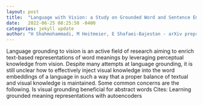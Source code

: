 ```yaml
---
layout: post
title:  "Language with Vision: a Study on Grounded Word and Sentence Embeddings"
date:   2022-06-25 08:25:58 -0400
categories: jekyll update
author: "H Shahmohammadi, M Heitmeier, E Shafaei-Bajestan - arXiv preprint arXiv , 2022"
---
```

Language grounding to vision is an active field of research aiming to enrich text-based representations of word meanings by leveraging perceptual knowledge from vision. Despite many attempts at language grounding, it is still unclear how to effectively inject visual knowledge into the word embeddings of a language in such a way that a proper balance of textual and visual knowledge is maintained. Some common concerns are the following. Is visual grounding beneficial for abstract words  Cites: Learning grounded meaning representations with autoencoders